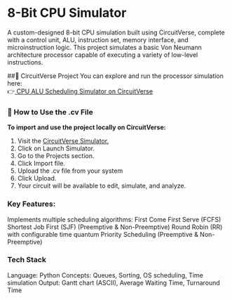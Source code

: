 # 8-Bit CPU Simulator
A custom-designed 8-bit CPU simulation built using CircuitVerse, complete with a control unit, ALU, instruction set, memory interface, and microinstruction logic. This project simulates a basic Von Neumann architecture processor capable of executing a variety of low-level instructions.

##🔗 CircuitVerse Project
You can explore and run the processor simulation here:<br>
👉<a href="https://circuitverse.org/users/315732/projects/cpu-scheduling-simulator"> CPU ALU Scheduling Simulator on CircuitVerse</a>



### 📁 How to Use the .cv File
<b>To import and use the project locally on CircuitVerse:<br></b>
1. Visit the <a href="https://circuitverse.org/">CircuitVerse Simulator.</a><br>
2. Click on Launch Simulator.<br>
3. Go to the Projects section.<br>
4. Click Import file.<br>
5. Upload the .cv file from your system<br>
6. Click Upload.<br>
7. Your circuit will be available to edit, simulate, and analyze.<br>

### Key Features:

Implements multiple scheduling algorithms:
First Come First Serve (FCFS)
Shortest Job First (SJF) (Preemptive & Non-Preemptive)
Round Robin (RR) with configurable time quantum
Priority Scheduling (Preemptive & Non-Preemptive)

### Tech Stack

Language: Python
Concepts: Queues, Sorting, OS scheduling, Time simulation
Output: Gantt chart (ASCII), Average Waiting Time, Turnaround Time
